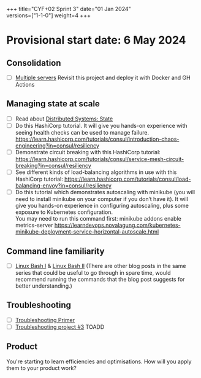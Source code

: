 +++
title="CYF+02 Sprint 3"
date="01 Jan 2024"    
versions=["1-1-0"]
weight=4
+++

# Provisional start date: 6 May 2024

## Consolidation

- [ ] [Multiple servers](../../projects/multiple-servers) Revisit this project and deploy it with Docker and GH Actions

## Managing state at scale

- [ ] Read about [Distributed Systems: State](../../primers/distributed-software-systems-architecture/state)
- [ ] Do this HashiCorp tutorial. It will give you hands-on experience with seeing health checks can be used to manage failure. https://learn.hashicorp.com/tutorials/consul/introduction-chaos-engineering?in=consul/resiliency
- [ ] Demonstrate circuit breaking with this HashiCorp tutorial: https://learn.hashicorp.com/tutorials/consul/service-mesh-circuit-breaking?in=consul/resiliency
- [ ] See different kinds of load-balancing algorithms in use with this HashiCorp tutorial: https://learn.hashicorp.com/tutorials/consul/load-balancing-envoy?in=consul/resiliency
- [ ] Do this tutorial which demonstrates autoscaling with minikube (you will need to install minikube on your computer if you don’t have it). It will give you hands-on experience in configuring autoscaling, plus some exposure to Kubernetes configuration.  
      You may need to run this command first: minikube addons enable metrics-server
      https://learndevops.novalagung.com/kubernetes-minikube-deployment-service-horizontal-autoscale.html

## Command line familiarity

- [ ] [Linux Bash I](https://www.bogotobogo.com/Linux/linux_tips2_bash.php) & [Linux Bash II](https://www.bogotobogo.com/Linux/linux_bash_2.php) (There are other blog posts in the same series that could be useful to go through in spare time, would recommend running the commands that the blog post suggests for better understanding.)

## Troubleshooting

- [ ] [Troubleshooting Primer](../../primers/troubleshooting/)
- [ ] [Troubleshooting project #3](https://docs.google.com/document/d/1V6HEu_OcJ3MHH-aHzUfANf06VJa1rPcGHcpBwql7QLA/edit#heading=h.cjnguaxmynan) TOADD

## Product

You're starting to learn efficiencies and optimisations. How will you apply them to your product work?
